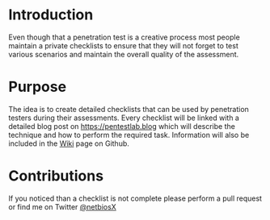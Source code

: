 # Introduction
Even though that a penetration test is a creative process most people maintain a private checklists to ensure that they will not forget to test various scenarios and maintain the overall quality of the assessment.

# Purpose
The idea is to create detailed checklists that can be used by penetration testers during their assessments. Every checklist will be linked with a detailed blog post on https://pentestlab.blog which will describe the technique and how to perform the required task. Information will also be included in the [Wiki](https://github.com/netbiosX/Checklists/wiki) page on Github.    

# Contributions
If you noticed than a checklist is not complete please perform a pull request or find me on Twitter [@netbiosX](www.twitter.com/netbiosX)
